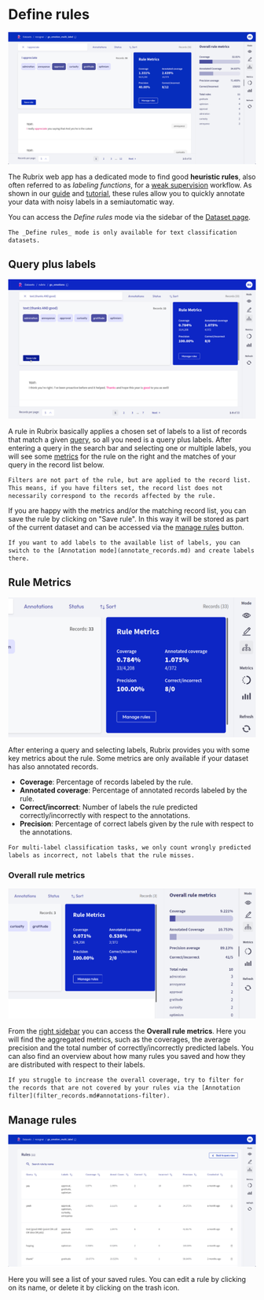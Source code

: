 # Define rules

![Define Rules view](../../_static/reference/webapp/define_rules.png)

The Rubrix web app has a dedicated mode to find good **heuristic rules**, also often referred to as _labeling functions_, for a [weak supervision](https://www.snorkel.org/blog/weak-supervision) workflow.
As shown in our [guide](../../guides/weak-supervision.ipynb) and [tutorial](../../tutorials/weak-supervision-with-rubrix.ipynb), these rules allow you to quickly annotate your data with noisy labels in a semiautomatic way.

You can access the _Define rules_ mode via the sidebar of the [Dataset page](dataset.md).

```{note}
The _Define rules_ mode is only available for text classification datasets.
```

## Query plus labels

![Label searchbar](../../_static/reference/webapp/define_rules_2.png)

A rule in Rubrix basically applies a chosen set of labels to a list of records that match a given [query](search_records.md), so all you need is a query plus labels.
After entering a query in the search bar and selecting one or multiple labels, you will see some [metrics](#rule-metrics) for the rule on the right and the matches of your query in the record list below.

```{warning}
Filters are not part of the rule, but are applied to the record list.
This means, if you have filters set, the record list does not necessarily correspond to the records affected by the rule.
```

If you are happy with the metrics and/or the matching record list, you can save the rule by clicking on "Save rule".
In this way it will be stored as part of the current dataset and can be accessed via the [manage rules](#manage-rules) button.

```{hint}
If you want to add labels to the available list of labels, you can switch to the [Annotation mode](annotate_records.md) and create labels there.
```

## Rule Metrics

![Labeling metrics](../../_static/reference/webapp/define_rules_3.png)

After entering a query and selecting labels, Rubrix provides you with some key metrics about the rule.
Some metrics are only available if your dataset has also annotated records.

- **Coverage**: Percentage of records labeled by the rule.
- **Annotated coverage**: Percentage of annotated records labeled by the rule.
- **Correct/incorrect**: Number of labels the rule predicted correctly/incorrectly with respect to the annotations.
- **Precision**: Percentage of correct labels given by the rule with respect to the annotations.

```{note}
For multi-label classification tasks, we only count wrongly predicted labels as incorrect, not labels that the rule misses.
```

### Overall rule metrics

![Overall rule metrics](../../_static/reference/webapp/define_rules_4.png)

From the [right sidebar](dataset.md#sidebar) you can access the **Overall rule metrics**.
Here you will find the aggregated metrics, such as the coverages, the average precision and the total number of correctly/incorrectly predicted labels.
You can also find an overview about how many rules you saved and how they are distributed with respect to their labels.

```{hint}
If you struggle to increase the overall coverage, try to filter for the records that are not covered by your rules via the [Annotation filter](filter_records.md#annotations-filter).
```

## Manage rules

![Manage rules](../../_static/reference/webapp/manage_rules.png)

Here you will see a list of your saved rules.
You can edit a rule by clicking on its name, or delete it by clicking on the trash icon.

